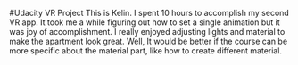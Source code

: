 #Udacity VR Project
This is Kelin.
I spent 10 hours to accomplish my second VR app. It took me a while figuring out how to set a single animation but it was joy of accomplishment. I really enjoyed adjusting lights and material to make the apartment look great. Well, It would be better if the course can be more specific about the material part, like how to create different material.